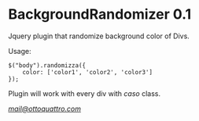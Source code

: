 BackgroundRandomizer 0.1
========================

Jquery plugin that randomize background color of Divs.

Usage: 

	$("body").randomizza({
		color: ['color1', 'color2', 'color3']
	});

Plugin will work with every div with *caso* class.

*mail@ottoquattro.com*

